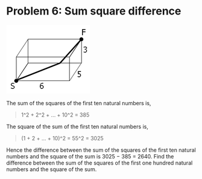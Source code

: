 # Problem 6: Sum square difference

![problem](problem.gif)

The sum of the squares of the first ten natural numbers is, 

>   1^2 + 2^2 + ... + 10^2 = 385 

The square of the sum of the first ten natural numbers is, 

>   (1 + 2 + ... + 10)^2 = 55^2 = 3025 

Hence the difference between the sum of the squares of the first ten natural 
numbers and the square of the sum is 3025 − 385 = 2640. Find the difference 
between the sum of the squares of the first one hundred natural numbers and the
square of the sum.

